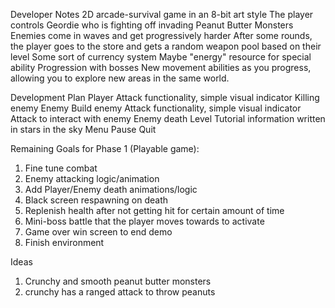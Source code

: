 Developer Notes
  2D arcade-survival game in an 8-bit art style
  The player controls Geordie who is fighting off invading Peanut Butter Monsters
	Enemies come in waves and get progressively harder
	After some rounds, the player goes to the store and gets a random weapon pool based on their level
	Some sort of currency system
	Maybe "energy" resource for special ability
	Progression with bosses
	New movement abilities as you progress, allowing you to explore new areas in the same world.

Development Plan
  Player
	Attack functionality, simple visual indicator
	Killing enemy
  Enemy
	Build enemy
	Attack functionality, simple visual indicator
	Attack to interact with enemy
	Enemy death
Level
	Tutorial information written in stars in the sky
  Menu
	Pause
	Quit

Remaining Goals for Phase 1 (Playable game):
1. Fine tune combat
2. Enemy attacking logic/animation
3. Add Player/Enemy death animations/logic
4. Black screen respawning on death
5. Replenish health after not getting hit for certain amount of time
6. Mini-boss battle that the player moves towards to activate
7. Game over win screen to end demo
8. Finish environment

Ideas
1. Crunchy and smooth peanut butter monsters 
2. crunchy has a ranged attack to throw peanuts

